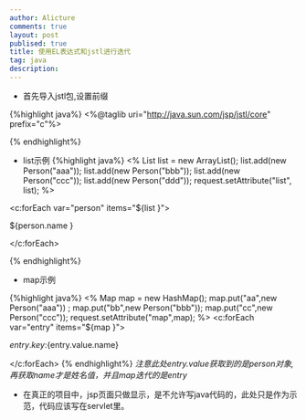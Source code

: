 ```yaml
---
author: Alicture
comments: true
layout: post
publised: true
title: 使用EL表达式和jstl进行迭代
tag: java
description: 
---
```

* 首先导入jstl包,设置前缀

{%highlight java%}
	<%@taglib uri="http://java.sun.com/jsp/jstl/core" prefix="c"%>

{% endhighlight%}
<!--more-->
* list示例
{%highlight java%}
<%
List list = new ArrayList();
list.add(new Person("aaa"));
list.add(new Person("bbb"));
list.add(new Person("ccc"));
list.add(new Person("ddd"));
request.setAttribute("list", list);
%>

<c:forEach var="person" items="${list }">

${person.name }<br>

</c:forEach>

{% endhighlight%}

* map示例

{%highlight java%}
<%
	Map map = new HashMap();
	map.put("aa",new Person("aaa"))	;
	map.put("bb",new Person("bbb"));
	map.put("cc",new Person("ccc"));
	request.setAttribute("map",map);
%>
<c:forEach var="entry" items="${map }">

${entry.key }:${entry.value.name} <br>

</c:forEach>
{% endhighlight%}
*注意此处entry.value获取到的是person对象,再获取name才是姓名值，并且map迭代的是entry*

* 在真正的项目中，jsp页面只做显示，是不允许写java代码的，此处只是作为示范，代码应该写在servlet里。
